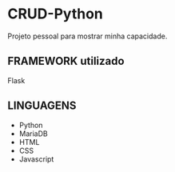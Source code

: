 # CRUD-Python
Projeto pessoal para mostrar minha capacidade.

## FRAMEWORK utilizado
Flask

## LINGUAGENS
- Python
- MariaDB
- HTML
- CSS
- Javascript
